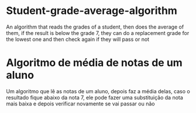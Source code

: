 # Student-grade-average-algorithm
An algorithm that reads the grades of a student, then does the average of them, if the result is below the grade 7, they can do a replacement grade for the lowest one and then check again if they will pass or not


# Algoritmo de média de notas de um aluno
Um algoritmo que lê as notas de um aluno, depois faz a média delas, caso o resultado fique abaixo da nota 7, ele pode fazer uma substituição da nota mais baixa e depois verificar novamente se vai passar ou não
